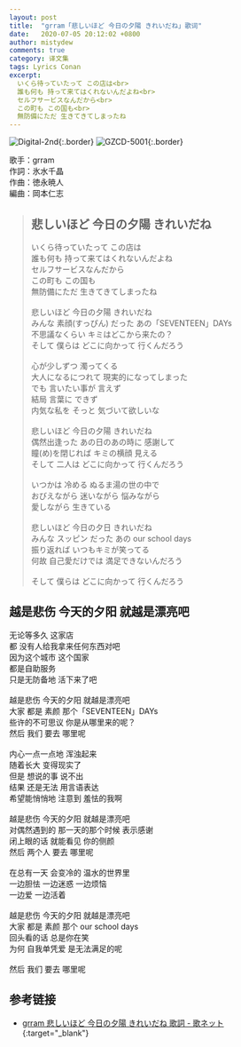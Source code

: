 ```yaml
---
layout: post
title:  "grram「悲しいほど 今日の夕陽 きれいだね」歌词"
date:   2020-07-05 20:12:02 +0800
author: mistydew
comments: true
category: 译文集
tags: Lyrics Conan
excerpt:
  いくら待っていたって この店は<br>
  誰も何も 持って来てはくれないんだよね<br>
  セルフサービスなんだから<br>
  この町も この国も<br>
  無防備にただ 生きてきてしまったね
---
```

![Digital-2nd](https://is3-ssl.mzstatic.com/image/thumb/Music/v4/f6/7d/b7/f67db7d6-540f-7fec-8dd3-9a907b3f0a8a/source/600x600bb.jpg){:.border}
![GZCD-5001](https://is5-ssl.mzstatic.com/image/thumb/Music/v4/5b/9a/35/5b9a35b7-e01e-9670-24e9-a7a3b7a9b705/source/600x600bb.jpg){:.border}

歌手：grram<br>
作詞：氷水千晶<br>
作曲：徳永暁人<br>
編曲：岡本仁志

<blockquote class="original">
  <h2>悲しいほど 今日の夕陽 きれいだね</h2>
  <p>
    いくら待っていたって この店は<br>
    誰も何も 持って来てはくれないんだよね<br>
    セルフサービスなんだから<br>
    この町も この国も<br>
    無防備にただ 生きてきてしまったね<br>
    <br>
    悲しいほど 今日の夕陽 きれいだね<br>
    みんな 素顔(すっぴん) だった あの「SEVENTEEN」DAYs<br>
    不思議なくらい キミはどこから来たの？<br>
    そして 僕らは どこに向かって 行くんだろう<br>
    <br>
    心が少しずつ 濁ってくる<br>
    大人になるにつれて 現実的になってしまった<br>
    でも 言いたい事が 言えず<br>
    結局 言葉に できず<br>
    内気な私を そっと 気づいて欲しいな<br>
    <br>
    悲しいほど 今日の夕陽 きれいだね<br>
    偶然出逢った あの日のあの時に 感謝して<br>
    瞳(め)を閉じれば キミの横顔 見える<br>
    そして 二人は どこに向かって 行くんだろう<br>
    <br>
    いつかは 冷める ぬるま湯の世の中で<br>
    おびえながら 迷いながら 悩みながら<br>
    愛しながら 生きている<br>
    <br>
    悲しいほど 今日の夕日 きれいだね<br>
    みんな スッピン だった あの our school days<br>
    振り返れば いつもキミが笑ってる<br>
    何故 自己愛だけでは 満足できないんだろう<br>
    <br>
    そして 僕らは どこに向かって 行くんだろう
  </p>
</blockquote>

<div class="translation">
  <h2>越是悲伤 今天的夕阳 就越是漂亮吧</h2>
  <p>
    无论等多久 这家店<br>
    都 没有人给我拿来任何东西对吧<br>
    因为这个城市 这个国家<br>
    都是自助服务<br>
    只是无防备地 活下来了吧<br>
    <br>
    越是悲伤 今天的夕阳 就越是漂亮吧<br>
    大家 都是 素颜 那个「SEVENTEEN」DAYs<br>
    些许的不可思议 你是从哪里来的呢？<br>
    然后 我们 要去 哪里呢<br>
    <br>
    内心一点一点地 浑浊起来<br>
    随着长大 变得现实了<br>
    但是 想说的事 说不出<br>
    结果 还是无法 用言语表达<br>
    希望能悄悄地 注意到 羞怯的我啊<br>
    <br>
    越是悲伤 今天的夕阳 就越是漂亮吧<br>
    对偶然遇到的 那一天的那个时候 表示感谢<br>
    闭上眼的话 就能看见 你的侧颜<br>
    然后 两个人 要去 哪里呢<br>
    <br>
    在总有一天 会变冷的 温水的世界里<br>
    一边胆怯 一边迷惑 一边烦恼<br>
    一边爱 一边活着<br>
    <br>
    越是悲伤 今天的夕阳 就越是漂亮吧<br>
    大家 都是 素颜 那个 our school days<br>
    回头看的话 总是你在笑<br>
    为何 自我单凭爱 是无法满足的呢<br>
    <br>
    然后 我们 要去 哪里呢
  </p>
</div>

## 参考链接

* [grram 悲しいほど 今日の夕陽 きれいだね 歌詞 - 歌ネット](https://www.uta-net.com/song/124980/){:target="_blank"}
